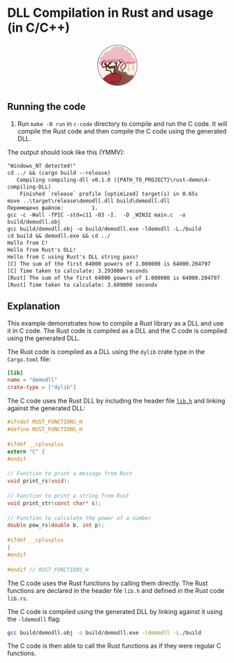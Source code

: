 # DLL Compilation in Rust and usage (in C/C++)

<p align="center">
  <img src="https://github.com/Kseen715/imgs/blob/main/sakura_kharune.png?raw=true" height="100"/>
</p>

## Running the code

1. Run `make -B run` in `c-code` directory to compile and run the C code. It will compile the Rust code and then compile the C code using the generated DLL.

The output should look like this (YMMV):

```
"Windows_NT detected!"
cd ../ && (cargo build --release)
   Compiling compiling-dll v0.1.0 ({PATH_TO_PROJECT}\rust-demo\4-compiling-DLL)
    Finished `release` profile [optimized] target(s) in 0.65s
move ..\target\release\demodll.dll build\demodll.dll
Перемещено файлов:         1.
gcc -c -Wall -fPIC -std=c11 -O3 -I.  -D _WIN32 main.c  -o build/demodll.obj
gcc build/demodll.obj -o build/demodll.exe -ldemodll -L./build
cd build && demodll.exe && cd ../
Hello from C!
Hello from Rust's DLL!
Hello from C using Rust's DLL string pass!
[C] The sum of the first 64000 powers of 1.000000 is 64000.204797
[C] Time taken to calculate: 3.293000 seconds
[Rust] The sum of the first 64000 powers of 1.000000 is 64000.204797
[Rust] Time taken to calculate: 3.609000 seconds
```

## Explanation

This example demonstrates how to compile a Rust library as a DLL and use it in C code. The Rust code is compiled as a DLL and the C code is compiled using the generated DLL.

The Rust code is compiled as a DLL using the `dylib` crate type in the `Cargo.toml` file:

```TOML
[lib]
name = "demodll"
crate-type = ["dylib"]
```

The C code uses the Rust DLL by including the header file [`lib.h`](c-code/lib.h) and linking against the generated DLL:

```C
#ifndef RUST_FUNCTIONS_H
#define RUST_FUNCTIONS_H

#ifdef __cplusplus
extern "C" {
#endif

// Function to print a message from Rust
void print_rs(void);

// Function to print a string from Rust
void print_str(const char* s);

// Function to calculate the power of a number
double pow_rs(double b, int p);

#ifdef __cplusplus
}
#endif

#endif // RUST_FUNCTIONS_H
```

The C code uses the Rust functions by calling them directly. The Rust functions are declared in the header file `lib.h` and defined in the Rust code `lib.rs`.

The C code is compiled using the generated DLL by linking against it using the `-ldemodll` flag:

```bash
gcc build/demodll.obj -o build/demodll.exe -ldemodll -L./build
```

The C code is then able to call the Rust functions as if they were regular C functions.


